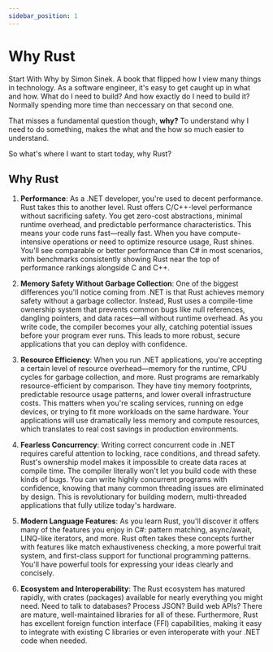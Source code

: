 ```yaml
---
sidebar_position: 1
---
```


# Why Rust

Start With Why by Simon Sinek. A book that flipped how I view many things in technology. As a software engineer, it's easy to get caught up in what and how. What do I need to build? And how exactly do I need to build it? Normally spending more time than neccessary on that second one.

That misses a fundamental question though, **why?** To understand why I need to do something, makes the what and the how so much easier to understand.

So what's where I want to start today, why Rust?

## Why Rust

1. **Performance**: As a .NET developer, you're used to decent performance. Rust takes this to another level. Rust offers C/C++-level performance without sacrificing safety. You get zero-cost abstractions, minimal runtime overhead, and predictable performance characteristics. This means your code runs fast—really fast. When you have compute-intensive operations or need to optimize resource usage, Rust shines. You'll see comparable or better performance than C# in most scenarios, with benchmarks consistently showing Rust near the top of performance rankings alongside C and C++.

2. **Memory Safety Without Garbage Collection**: One of the biggest differences you'll notice coming from .NET is that Rust achieves memory safety without a garbage collector. Instead, Rust uses a compile-time ownership system that prevents common bugs like null references, dangling pointers, and data races—all without runtime overhead. As you write code, the compiler becomes your ally, catching potential issues before your program ever runs. This leads to more robust, secure applications that you can deploy with confidence.

3. **Resource Efficiency**: When you run .NET applications, you're accepting a certain level of resource overhead—memory for the runtime, CPU cycles for garbage collection, and more. Rust programs are remarkably resource-efficient by comparison. They have tiny memory footprints, predictable resource usage patterns, and lower overall infrastructure costs. This matters when you're scaling services, running on edge devices, or trying to fit more workloads on the same hardware. Your applications will use dramatically less memory and compute resources, which translates to real cost savings in production environments.

4. **Fearless Concurrency**: Writing correct concurrent code in .NET requires careful attention to locking, race conditions, and thread safety. Rust's ownership model makes it impossible to create data races at compile time. The compiler literally won't let you build code with these kinds of bugs. You can write highly concurrent programs with confidence, knowing that many common threading issues are eliminated by design. This is revolutionary for building modern, multi-threaded applications that fully utilize today's hardware.

5. **Modern Language Features**: As you learn Rust, you'll discover it offers many of the features you enjoy in C#: pattern matching, async/await, LINQ-like iterators, and more. Rust often takes these concepts further with features like match exhaustiveness checking, a more powerful trait system, and first-class support for functional programming patterns. You'll have powerful tools for expressing your ideas clearly and concisely.

6. **Ecosystem and Interoperability**: The Rust ecosystem has matured rapidly, with crates (packages) available for nearly everything you might need. Need to talk to databases? Process JSON? Build web APIs? There are mature, well-maintained libraries for all of these. Furthermore, Rust has excellent foreign function interface (FFI) capabilities, making it easy to integrate with existing C libraries or even interoperate with your .NET code when needed.